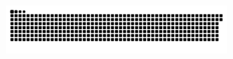<picture>
  <source media="(prefers-color-scheme: dark)" srcset="https://raw.githubusercontent.com/MarineHakobyan/MarineHakobyan/1820ff6dc602d27a45b4e46d11af44ad77849cd8/github-contribution-grid-snake-dark.svg" />
  <source media="(prefers-color-scheme: light)" srcset="https://raw.githubusercontent.com/MarineHakobyan/MarineHakobyan/1820ff6dc602d27a45b4e46d11af44ad77849cd8/github-contribution-grid-snake.svg" />
  <img alt="github-snake" src="https://raw.githubusercontent.com/MarineHakobyan/MarineHakobyan/1820ff6dc602d27a45b4e46d11af44ad77849cd8/github-contribution-grid-snake-dark.svg" />
</picture>
